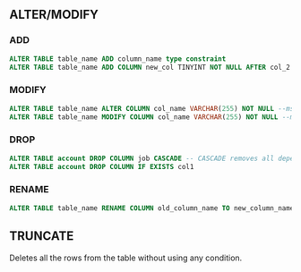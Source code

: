 ## ALTER/MODIFY

### ADD

```sql
ALTER TABLE table_name ADD column_name type constraint
ALTER TABLE table_name ADD COLUMN new_col TINYINT NOT NULL AFTER col_2
```

### MODIFY

```sql
ALTER TABLE table_name ALTER COLUMN col_name VARCHAR(255) NOT NULL --mssql
ALTER TABLE table_name MODIFY COLUMN col_name VARCHAR(255) NOT NULL --mysql
```

### DROP

```sql
ALTER TABLE account DROP COLUMN job CASCADE -- CASCADE removes all dependencies
ALTER TABLE account DROP COLUMN IF EXISTS col1
```

### RENAME

```sql
ALTER TABLE table_name RENAME COLUMN old_column_name TO new_column_name
```

## TRUNCATE

Deletes all the rows from the table without using any condition.
